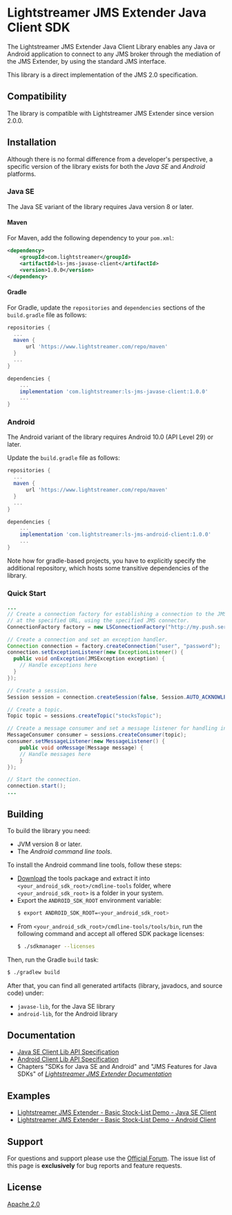 # Lightstreamer JMS Extender Java Client SDK

The Lightstreamer JMS Extender Java Client Library enables any Java or Android application to connect to any JMS broker through the mediation of the JMS Extender, by using the standard JMS interface.

This library is a direct implementation of the JMS 2.0 specification.

## Compatibility

The library is compatible with Lightstreamer JMS Extender since version 2.0.0.

## Installation

Although there is no formal difference from a developer's perspective, a specific version of the library exists for both the *Java SE* and *Android* platforms.

### Java SE

The Java SE variant of the library requires Java version 8 or later.

#### Maven

For Maven, add the following dependency to your `pom.xml`:

```xml
<dependency>
    <groupId>com.lightstreamer</groupId>
    <artifactId>ls-jms-javase-client</artifactId>
    <version>1.0.0</version>
</dependency>
```

#### Gradle

For Gradle, update the `repositories` and `dependencies` sections of the `build.gradle` file as follows:

```groovy
repositories {
  ...
  maven {
      url 'https://www.lightstreamer.com/repo/maven'
  }
  ...
}

dependencies {
    ...
    implementation 'com.lightstreamer:ls-jms-javase-client:1.0.0'
    ...
}

```

### Android

The Android variant of the library requires Android 10.0 (API Level 29) or later.

Update the `build.gradle` file as follows:

```groovy
repositories {
  ...
  maven {
      url 'https://www.lightstreamer.com/repo/maven'
  }
  ...
}

dependencies {
    ...
    implementation 'com.lightstreamer:ls-jms-android-client:1.0.0'
    ...
}
```

Note how for gradle-based projects, you have to explicitly specify the additional repository, which hosts some transitive dependencies of the library.

### Quick Start

```java
...
// Create a connection factory for establishing a connection to the JMS Extender instance listening
// at the specified URL, using the specified JMS connector.
ConnectionFactory factory = new LSConnectionFactory("http://my.push.server:8080/", "ActiveMQ");

// Create a connection and set an exception handler.
Connection connection = factory.createConnection("user", "password");
connection.setExceptionListener(new ExceptionListener() {
  public void onException(JMSException exception) {
    // Handle exceptions here
  }
});

// Create a session.
Session session = connection.createSession(false, Session.AUTO_ACKNOWLEDGE);

// Create a topic.
Topic topic = sessions.createTopic("stocksTopic");

// Create a message consumer and set a message listener for handling incoming messages from the topic.
MessageConsumer consumer = sessions.createConsumer(topic);
consumer.setMessageListener(new MessageListener() {
    public void onMessage(Message message) {
    // Handle messages here
    }
});

// Start the connection.
connection.start();
...
```

## Building

To build the library you need:
- JVM version 8 or later.
- The _Android command line tools_.

To install the Android command line tools, follow these steps:
- [Download](https://developer.android.com/studio#command-tools) the tools package and extract it into `<your_android_sdk_root>/cmdline-tools` folder,
where `<your_android_sdk_root>` is a folder in your system.
- Export the `ANDROID_SDK_ROOT` environment variable:
  ```sh
  $ export ANDROID_SDK_ROOT=<your_android_sdk_root>
  ```
- From `<your_android_sdk_root>/cmdline-tools/tools/bin`, run the following command and accept all offered SDK package licenses:
  ```sh
  $ ./sdkmanager --licenses
  ```
 
Then, run the Gradle `build` task:

```sh
$ ./gradlew build
```

After that, you can find all generated artifacts (library, javadocs, and source code) under:

- `javase-lib`, for the Java SE library
- `android-lib`, for the Android library

## Documentation

- [Java SE Client Lib API Specification](https://lightstreamer.com/api/ls-jms-javase-client/1.0.0/index.html)
- [Android Client Lib API Specification](https://lightstreamer.com/api/ls-jms-android-client/1.0.0/index.html)
- Chapters "SDKs for Java SE and Android" and "JMS Features for Java SDKs" of [*Lightstreamer JMS Extender Documentation*](https://docs.lightstreamer.com/jmsextender/Lightstreamer+JMS+Extender+Documentation.pdf)

## Examples

- [Lightstreamer JMS Extender - Basic Stock-List Demo - Java SE Client](https://github.com/Lightstreamer/Lightstreamer-JMS-example-StockList-client-java)
- [Lightstreamer JMS Extender - Basic Stock-List Demo - Android Client](https://github.com/Lightstreamer/Lightstreamer-JMS-example-StockList-client-android)

## Support

For questions and support please use the [Official Forum](https://forums.lightstreamer.com/). The issue list of this page is **exclusively** for bug reports and feature requests.

## License

[Apache 2.0](https://opensource.org/licenses/Apache-2.0)

